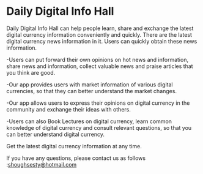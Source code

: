 # Daily Digital Info Hall

Daily Digital Info Hall can help people learn, share and exchange the latest digital currency information conveniently and quickly. There are the latest digital currency news information in it. Users can quickly obtain these news information.

-Users can put forward their own opinions on hot news and information, share news and information, collect valuable news and praise articles that you think are good.

-Our app provides users with market information of various digital currencies, so that they can better understand the market changes.

-Our app allows users to express their opinions on digital currency in the community and exchange their ideas with others.

-Users can also Book Lectures on digital currency, learn common knowledge of digital currency and consult relevant questions, so that you can better understand digital currency.

Get the latest digital currency information at any time.

If you have any questions, please contact us as follows :shoughsesty@hotmail.com
